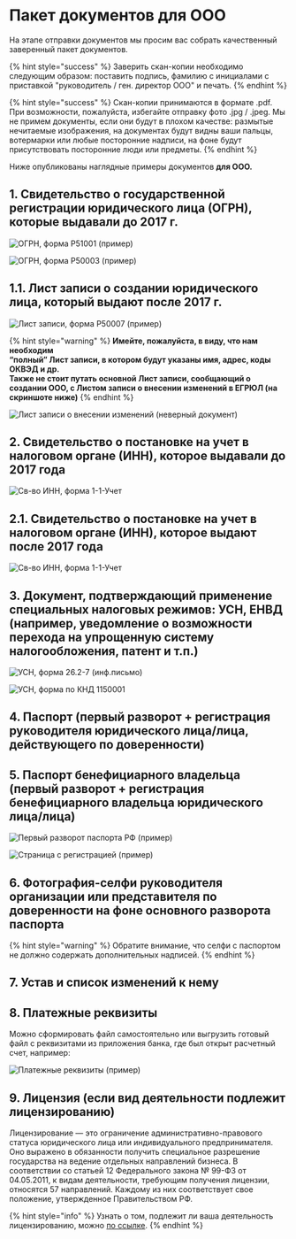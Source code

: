# Пакет документов для ООО

На этапе отправки документов мы просим вас собрать качественный заверенный пакет документов. 

{% hint style="success" %}
Заверить скан-копии необходимо следующим образом: поставить подпись, фамилию с инициалами с приставкой "руководитель / ген. директор ООО" и печать.
{% endhint %}

{% hint style="success" %}
Скан-копии принимаются в формате .pdf. При возможности, пожалуйста, избегайте отправку фото .jpg / .jpeg. Мы не примем документы, если они будут в плохом качестве: размытые нечитаемые изображения, на документах будут видны ваши пальцы, вотермарки или любые посторонние надписи, на фоне будут присутствовать посторонние люди или предметы.
{% endhint %}

Ниже опубликованы наглядные примеры документов **для ООО.**

## **1. Свидетельство о государственной регистрации юридического лица \(ОГРН\), которые выдавали до 2017 г.**

![&#x41E;&#x413;&#x420;&#x41D;, &#x444;&#x43E;&#x440;&#x43C;&#x430; &#x420;51001 \(&#x43F;&#x440;&#x438;&#x43C;&#x435;&#x440;\)](../.gitbook/assets/ogrn-primer-forma-r51001.png)

![&#x41E;&#x413;&#x420;&#x41D;, &#x444;&#x43E;&#x440;&#x43C;&#x430; &#x420;50003 \(&#x43F;&#x440;&#x438;&#x43C;&#x435;&#x440;\)](../.gitbook/assets/ogrn-primer-forma-r50003.jpg)

## **1.1. Лист записи о создании юридического лица, который выдают после 2017 г.**

![&#x41B;&#x438;&#x441;&#x442; &#x437;&#x430;&#x43F;&#x438;&#x441;&#x438;, &#x444;&#x43E;&#x440;&#x43C;&#x430; P50007 \(&#x43F;&#x440;&#x438;&#x43C;&#x435;&#x440;\)](../.gitbook/assets/list-zapisi-forma-r50007.png)

{% hint style="warning" %}
**Имейте, пожалуйста, в виду, что нам необходим  
“полный” Лист записи, в котором будут указаны имя, адрес, коды ОКВЭД и др.  
Также не стоит путать основной Лист записи, сообщающий о создании ООО, с Листом записи о внесении изменений в ЕГРЮЛ \(на скриншоте ниже\)**
{% endhint %}

![&#x41B;&#x438;&#x441;&#x442; &#x437;&#x430;&#x43F;&#x438;&#x441;&#x438; &#x43E; &#x432;&#x43D;&#x435;&#x441;&#x435;&#x43D;&#x438;&#x438; &#x438;&#x437;&#x43C;&#x435;&#x43D;&#x435;&#x43D;&#x438;&#x439; \(&#x43D;&#x435;&#x432;&#x435;&#x440;&#x43D;&#x44B;&#x439; &#x434;&#x43E;&#x43A;&#x443;&#x43C;&#x435;&#x43D;&#x442;\)](../.gitbook/assets/list-o-vnesenii-izmenenii.png)

## **2. Свидетельство о постановке на учет в налоговом органе \(ИНН\), которое выдавали до 2017 года**

![&#x421;&#x432;-&#x432;&#x43E; &#x418;&#x41D;&#x41D;, &#x444;&#x43E;&#x440;&#x43C;&#x430; 1-1-&#x423;&#x447;&#x435;&#x442;](../.gitbook/assets/inn-forma-1-1-uchet.png)

## **2.1. Свидетельство о постановке на учет в налоговом органе \(ИНН\), которое выдают после 2017 года**

![&#x421;&#x432;-&#x432;&#x43E; &#x418;&#x41D;&#x41D;, &#x444;&#x43E;&#x440;&#x43C;&#x430; 1-1-&#x423;&#x447;&#x435;&#x442;](../.gitbook/assets/inn-forma-1-1-uchet.jpg)

## **3.** Документ, подтверждающий применение специальных налоговых режимов: УСН, ЕНВД \(например, уведомление о возможности перехода на упрощенную систему налогообложения, патент и т.п.\)

![&#x423;&#x421;&#x41D;, &#x444;&#x43E;&#x440;&#x43C;&#x430; 26.2-7 \(&#x438;&#x43D;&#x444;.&#x43F;&#x438;&#x441;&#x44C;&#x43C;&#x43E;\)](../.gitbook/assets/usn-forma-26.2-7.jpg)

![&#x423;&#x421;&#x41D;, &#x444;&#x43E;&#x440;&#x43C;&#x430; &#x43F;&#x43E; &#x41A;&#x41D;&#x414; 1150001](../.gitbook/assets/usn-forma.jpg)

## **4.** Паспорт \(первый разворот + регистрация руководителя юридического лица/лица, действующего по доверенности\)

## 5. Паспорт бенефициарного владельца \(первый разворот + регистрация бенефициарного владельца юридического лица/лица\)

![&#x41F;&#x435;&#x440;&#x432;&#x44B;&#x439; &#x440;&#x430;&#x437;&#x432;&#x43E;&#x440;&#x43E;&#x442; &#x43F;&#x430;&#x441;&#x43F;&#x43E;&#x440;&#x442;&#x430; &#x420;&#x424; \(&#x43F;&#x440;&#x438;&#x43C;&#x435;&#x440;\)](../.gitbook/assets/pasport_rf.jpg)

![&#x421;&#x442;&#x440;&#x430;&#x43D;&#x438;&#x446;&#x430; &#x441; &#x440;&#x435;&#x433;&#x438;&#x441;&#x442;&#x440;&#x430;&#x446;&#x438;&#x435;&#x439; \(&#x43F;&#x440;&#x438;&#x43C;&#x435;&#x440;\)](../.gitbook/assets/russia-passport-registration-scaled.jpg)

## 6. Фотография-селфи руководителя организации или представителя по доверенности на фоне основного разворота паспорта

{% hint style="warning" %}
Обратите внимание, что селфи с паспортом не должно содержать дополнительных надписей.
{% endhint %}

## 7. Устав и список изменений к нему

## 8. Платежные реквизиты

Можно сформировать файл самостоятельно или выгрузить готовый файл с реквизитами из приложения банка, где был открыт расчетный счет, например:

![&#x41F;&#x43B;&#x430;&#x442;&#x435;&#x436;&#x43D;&#x44B;&#x435; &#x440;&#x435;&#x43A;&#x432;&#x438;&#x437;&#x438;&#x442;&#x44B; \(&#x43F;&#x440;&#x438;&#x43C;&#x435;&#x440;\)](../.gitbook/assets/rekvizity.png)

## 9. Лицензия \(если вид деятельности подлежит лицензированию\)

Лицензирование — это ограничение административно-правового статуса юридического лица или индивидуального предпринимателя. Оно выражено в обязанности получить специальное разрешение государства на ведение отдельных направлений бизнеса. В соответствии со статьей 12 Федерального закона № 99-ФЗ от 04.05.2011, к видам деятельности, требующим получения лицензии, относятся 57 направлений. Каждому из них соответствует свое положение, утвержденное Правительством РФ. 

{% hint style="info" %}
Узнать о том, подлежит ли ваша деятельность лицензированию, можно [по ссылке](http://www.consultant.ru/document/cons_doc_LAW_113658/6a4a5b5468ba8b99831699f7d048d2a5d7710610/).
{% endhint %}

